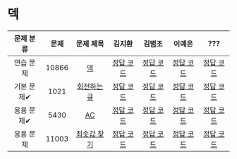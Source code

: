 # 덱
| 문제 분류 | 문제 | 문제 제목 | 김지환 | 김범조 | 이예은 | ??? |
| :--: | :--: | :--: | :--: | :--: | :--: | :--: |
| 연습 문제 | 10866 | [덱](https://www.acmicpc.net/problem/10866) | [정답 코드](../0x07/solutions/10866.cpp) | [정답 코드](../0x07/solutions/10866.cpp) | [정답 코드](../0x07/solutions/10866.cpp) | [정답 코드](../0x07/solutions/10866.cpp) |
| 기본 문제✔ | 1021 | [회전하는 큐](https://www.acmicpc.net/problem/1021) | [정답 코드](../0x07/solutions/10866.cpp) | [정답 코드](../0x07/solutions/10866.cpp) | [정답 코드](../0x07/solutions/10866.cpp) | [정답 코드](../0x07/solutions/10866.cpp) |
| 응용 문제✔ | 5430 | [AC](https://www.acmicpc.net/problem/5430) | [정답 코드](../0x07/solutions/10866.cpp) | [정답 코드](../0x07/solutions/10866.cpp) | [정답 코드](../0x07/solutions/10866.cpp) | [정답 코드](../0x07/solutions/10866.cpp) |
| 응용 문제 | 11003 | [최솟값 찾기](https://www.acmicpc.net/problem/11003) | [정답 코드](../0x07/solutions/10866.cpp) | [정답 코드](../0x07/solutions/10866.cpp) | [정답 코드](../0x07/solutions/10866.cpp) | [정답 코드](../0x07/solutions/10866.cpp) |

